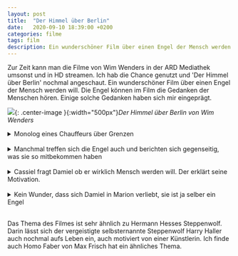 ```yaml
---
layout: post
title:  "Der Himmel über Berlin"
date:   2020-09-10 18:39:00 +0200
categories: filme
tags: film
description: Ein wunderschöner Film über einen Engel der Mensch werden will.
---
```


Zur Zeit kann man die Filme von Wim Wenders in der ARD Mediathek umsonst und in HD streamen. Ich hab die Chance genutzt und 'Der Himmel über Berlin' nochmal angeschaut. Ein wunderschöner Film über einen Engel der Mensch werden will. Die Engel können im Film die Gedanken der Menschen hören. Einige solche Gedanken haben sich mir eingeprägt.

![]({{'/assets/images/himmelueberberlin.jpg'}}){: .center-image }{:width="500px"}*Der Himmel über Berlin von Wim Wenders*

<details>
<summary>Monolog eines Chauffeurs über Grenzen</summary>
Gibt es noch Grenzen? Mehr denn je. Jede Straße hat ihren eigenen Grenzbalken, oder Grenzstrich. Zwischen den einzelnen Grundstücken gibt es einen Niemandslandstreifen, getarnt durch eine Hecke oder einen Wassergraben.
Wer da hineingerät, überfällt spanische Reiter da. Oder wird getroffen vom Laserstrahl. Die Forellen im Wasser sind in Wirklichkeit Zitterrochen. Jeder Hausherr oder auch Wohnungseigentümer nagelt sein Namensschild als Wappen an die Tür und studiert die Morgenzeitung als Weltherrscher. Das deutsche Volk ist in so viele Kleinstaaten zerfallen als es einzelne Menschen gibt. Und die einzelnen Staatsgebilde sind beweglich.
Jeder trägt das seine mit sich herum und verlangt eine Übertrittsgebür, wenn ein anderer es betreten will in Form einer in Bernstein eingeschlossenen Fliege oder eines Bocksbeutels.
Das nur für die Grenze, aber weiter ins Innere eines jeden Kleinstaates kommt man nur mit den jeweiligen Losungswörtern.
Die Deutsche Seele der Gegenwart erobert nur der und kann nur der führen, der jedem einzelnen Kleinstaatler mit dessen paar Losungswörtern kommt. Zum Glück ist gegenwärtig niemand in der Lage dazu. So schwärmt jeder für sich ins Ausland und läßt in allen Himmelsrichtungen seinen Einmannsreichswipfel flattern. Auch seine Kinder schütteln schon die Nase und ziehen ihre Scheiße in Kreisen um sich.
</details>
<br>

<details>
<summary>Manchmal treffen sich die Engel auch und berichten sich gegenseitig, was sie so mitbekommen haben</summary>
Cassiel: Sonnenaufgang 7 Uhr 22. Sonnenuntergang 16 Uhr 28. Mondaufgang 19 Uhr 04, Monduntergang, Wasserstand von Havel und Spree. Vor zwanzig Jahren stürzte ein sowjetischer Düsenjäger nahe der Spanndauerheerstraße in den Stößensee.
Vor 50 Jahren war...
Damiel: die Olympiade.
Cassiel: Vor 200 Jahren überflog Nicolas Francois Blanchard die Stadt in einem Heißluftballon.
Damiel: Das haben die Flüchtlinge neulich auch getan.
Cassiel: Und heute: in der Lilienthaler Chausee ist einer gegangen, ist dann immer langsamer geworden und dann über die Schulter ins Leere geschaut.
Im Postamt 44 hat einer, der heute Schluß machen will, auf all seine Abschiedsbriefe Sondermarken geklebt. Auf jede eine andere. Und hat dann draußen auf dem Marianenplatz mit einem amerikanischen Soldaten Englisch geredet, zum ersten Mal seit seiner Schulzeit, und zwar fließend.
In der Strafanstalt Plötzensee hat ein Häftling, bevor er mit dem Kopf gegen die Wand gerannt ist, 'JETZT' gesagt. An der U-Bahn Station 2 rief der Beamte statt des Stationsnames plötzlich das Feuerland aus.
Damiel: Schön.
Cassiel: In den Rebergen las ein alter Man einem Kind aus der Odysee vor und der kleine Zuhörer, der dabei ganz zu blinzeln aufhörte. Und du, was hast du zu erzählen?
Damiel: Eine Passantin, die mitten im Regen den Schirm zusammenklappte - und sich naß werden ließ.
Ein Schüler, der seinem Lehrer beschrieb, wie ein Farn aus der Erde wächst. Und der staunende Lehrer.
Eine Blinde, die nach ihrer Uhr tastete, als sie mich spürte. Es ist herrlich, nur geistig zu leben und Tag für Tag für die Ewigkeit von den Leuten rein was Geistiges zu bezeugen. Aber manchmal wird mir meine ewige Geistesexistenz zu viel. Ich möchte da nicht mehr so ewig drüberschweben. Ich möchte ein Gewicht an mir spüren, das die Grenzenlosigkeit an mir aufhebt und mich erdfest macht.
</details>
<br>

<details>
<summary>Cassiel fragt Damiel ob er wirklich Mensch werden will. Der erklärt seine Motivation. </summary>
Cassiel: "Und du willst wirklich?"
Damiel: "Ja. Mir selber eine Geschichte erstreiten. Was ich weiß von meinem zeitlosen Herabschauen verwandeln ins Aushalten eines jähen Anblicks, eines kurzen Aufschreies, eines stechenden Geruchs. - Ich bin schließlich lange genug draußen gewesen, lang genug abwesend, lang genug aus der Welt.
Hinein in die Weltgeschichte. - Oder auch nur einen Apfel in die Hand genommen. Schau, die Feder dort auf dem Wasser! Schon verschwunden. Schau die Bremsspuren auf dem Asphalt! Und jetzt die Zigarettenkippe, wie sie dahin rollt. Und wie der vorzeitliche Fluß versiegt und nur noch die heutigen Regenlachen zittern.
Weg mit der Welt hinter der Welt!"
</details>
<br>

<details>
<summary>Kein Wunder, dass sich Damiel in Marion verliebt, sie ist ja selber ein Engel </summary>
Marion: "Ich könnte nicht sagen, wer ich bin. Ich habe nicht die geringste Ahnung von mir. Ich bin jemand ohne Herkunft, ohne Geschichte, ohne Land, und darauf bestehe ich.
Ich bin da, bin frei. Ich kann mir alles vorstellen, alles ist möglich. Ich brauche nur aufzuschauen und schon werde ich wieder - die Welt - jetzt, auf diesem Platz. Ein Gefühl von Glück, das ich immer behalten könnte."
</details>
<br>

Das Thema des Filmes ist sehr ähnlich zu Hermann Hesses Steppenwolf. Darin lässt sich der vergeistigte selbsternannte Steppenwolf Harry Haller auch nochmal aufs Leben ein, auch motiviert von einer Künstlerin. Ich finde auch Homo Faber von Max Frisch hat ein ähnliches Thema.

